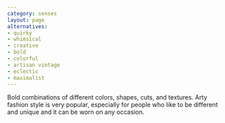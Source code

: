 ```yaml
---
category: senses
layout: page
alternatives: 
- quirky
- whimsical
- creative
- bold
- colorful
- artisan vintage
- eclectic
- maximalist
---
```



Bold combinations of different colors, shapes, cuts, and textures. Arty fashion style is very popular, especially for people who like to be different and unique and it can be worn on any occasion.